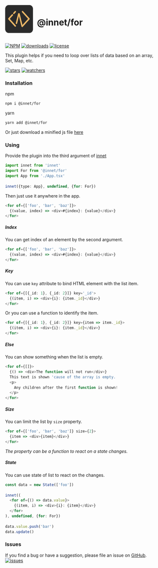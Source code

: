 <img src="https://raw.githubusercontent.com/d8corp/innet/main/logo.svg" align="left" width="90" height="90" alt="InnetJs logo by Mikhail Lysikov">

# &nbsp; @innet/for

&nbsp;

[![NPM](https://img.shields.io/npm/v/@innet/for.svg)](https://github.com/d8corp/innet-for/blob/main/CHANGELOG.md)
[![downloads](https://img.shields.io/npm/dm/@innet/for.svg)](https://www.npmjs.com/package/@innet/for)
[![license](https://img.shields.io/npm/l/@innet/for)](https://github.com/d8corp/innet-for/blob/main/LICENSE)  

This plugin helps if you need to loop over lists of data based on an array, Set, Map, etc.

[![stars](https://img.shields.io/github/stars/d8corp/innet-for?style=social)](https://github.com/d8corp/innet-for/stargazers)
[![watchers](https://img.shields.io/github/watchers/d8corp/innet-for?style=social)](https://github.com/d8corp/innet-for/watchers)

### Installation
npm
```bash
npm i @innet/for
```
yarn
```bash
yarn add @innet/for
```

Or just download a minified js file
[here](https://github.com/d8corp/innet-for/blob/main/lib/innet-for.min.js)

### Using
Provide the plugin into the third argument of [innet](https://www.npmjs.com/package/innet)
```typescript
import innet from 'innet'
import For from '@innet/for'
import App from './App.tsx'

innet({type: App}, undefined, {for: For})
```
Then just use it anywhere in the app.
```typescript jsx
<for of={['foo', 'bar', 'baz']}>
  {(value, index) => <div>#{index}: {value}</div>}
</for>
```

##### Index
You can get index of an element by the second argument.
```typescript jsx
<for of={['foo', 'bar', 'baz']}>
  {(value, index) => <div>#{index}: {value}</div>}
</for>
```

##### Key
You can use `key` attribute to bind HTML element with the list item.
```typescript jsx
<for of={[{_id: 1}, {_id: 2}]} key='_id'>
  {(item, i) => <div>{i}: {item._id}</div>}
</for>
```

Or you can use a function to identify the item.
```typescript jsx
<for of={[{_id: 1}, {_id: 2}]} key={item => item._id}>
  {(item, i) => <div>{i}: {item._id}</div>}
</for>
```
##### Else
You can show something when the list is empty.
```typescript jsx
<for of={[]}>
  {() => <div>The function will not run</div>}
  This text is shown 'cause of the array is empty.
  <p>
    Any children after the first function is shown!
  </p>
</for>
```
##### Size
You can limit the list by `size` property.
```typescript jsx
<for of={['foo', 'bar', 'baz']} size={2}>
  {item => <div>{item}</div>}
</for>
```
*The property can be a function to react on a state changes.*
##### State
You can use state of list to react on the changes.
```typescript jsx
const data = new State(['foo'])

innet((
  <for of={() => data.value}>
    {(item, i) => <div>{i}: {item}</div>}
  </for>
), undefined, {for: For})

data.value.push('bar')
data.update()
```
### Issues
If you find a bug or have a suggestion, please file an issue on [GitHub](https://github.com/d8corp/innet-for/issues).  
[![issues](https://img.shields.io/github/issues-raw/d8corp/innet-for)](https://github.com/d8corp/innet-for/issues)
